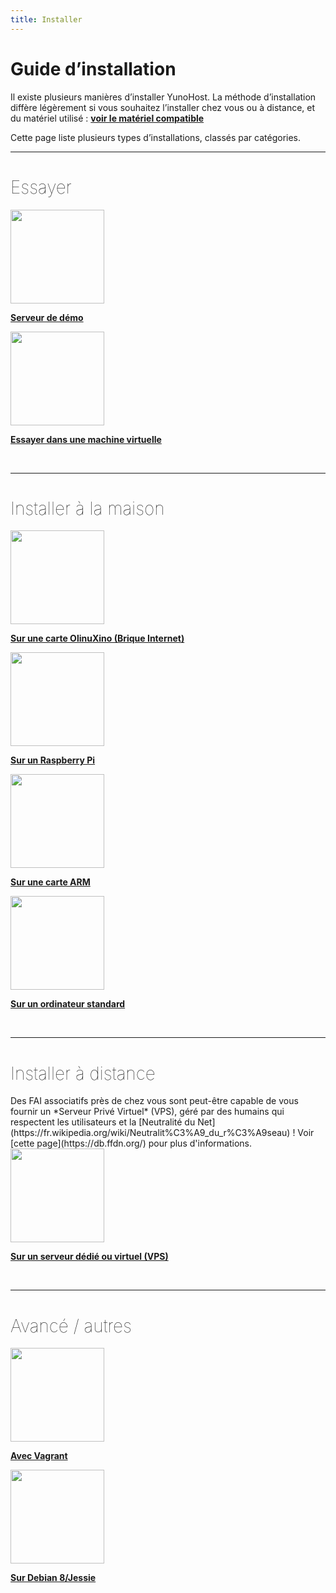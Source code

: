 ```yaml
---
title: Installer
---
```


# Guide d’installation

Il existe plusieurs manières d’installer YunoHost. La méthode d’installation diffère légèrement si vous souhaitez l’installer chez vous ou à distance, et du matériel utilisé : **[voir le matériel compatible](/hardware_fr)**

Cette page liste plusieurs types d’installations, classés par catégories.

---

<h1 style="font-weight: 100">Essayer</h1>

<div class="row">

<div class="col col-md-3 text-center">
<a href="/grav/try_fr"><img height=150 src="https://yunohost.org/images/logo.png" style="vertical-align:bottom"><b><p>Serveur de démo</p></b></a>
</div>

<div class="col col-md-3 text-center">
<a href="/install_on_virtualbox_fr"><img src="https://yunohost.org/images/virtualbox.png" height=150 style="vertical-align:bottom"><b><p>Essayer dans une machine virtuelle</p></b></a>
</div>

</div>

<br>

---

<h1 style="font-weight: 100">Installer à la maison</h1>

<div class="row">

<div class="col col-md-3 text-center">
<a href="/install_on_olinuxino_fr"><img src="https://yunohost.org/images/olinuxino.jpg" height=150 style="vertical-align:bottom"><b><p>Sur une carte OlinuXino (Brique Internet)</p></b></a>
</div>

<div class="col col-md-3 text-center">
<a href="/install_on_raspberry_fr"><img src="https://yunohost.org/images/raspberrypi.jpg" height=150 style="vertical-align:bottom"><b><p>Sur un Raspberry Pi</p></b></a>
</div>

<div class="col col-md-3 text-center">
<a href="/install_on_arm_board_fr"><img src="https://yunohost.org/images/cubieboard2.png" height=150 style="vertical-align:bottom"><b><p>Sur une carte ARM</p></b></a>
</div>

<div class="col col-md-3 text-center">
<a href="/install_iso_fr"><img src="https://yunohost.org/images/computer.png" height=150 style="vertical-align:bottom"><b><p>Sur un ordinateur standard</p></b></a>
</div>

</div>

<br>

---

<h1 style="font-weight: 100">Installer à distance</h1>

<div class="alert alert-info" markdown="1">
<span class="glyphicon glyphicon-heart"></span> Des FAI associatifs près de chez vous sont peut-être capable de vous fournir un *Serveur Privé Virtuel* (VPS), géré par des humains qui respectent les utilisateurs et la [Neutralité du Net](https://fr.wikipedia.org/wiki/Neutralit%C3%A9_du_r%C3%A9seau) ! Voir [cette page](https://db.ffdn.org/) pour plus d'informations.
</div>

<div class="row">

<div class="block-center text-center">
<a href="https://yunohost.org/install_on_vps_fr"><img src="https://yunohost.org/images/vps.png" height=150 style="vertical-align:bottom; text-align:center"><b><p>Sur un serveur dédié ou virtuel (VPS)</p></b></a>
</div>

</div>

<br>

---

<h1 style="font-weight: 100">Avancé / autres</h1>

<div class="row">

<div class="col col-md-3 text-center">
<a href="/vagrant_fr"><img src="https://yunohost.org/images/vagrant.png" height=150 style="vertical-align:bottom"><b><p>Avec Vagrant</p></b></a>
</div>

<div class="col col-md-3 text-center">
<a href="/install_on_debian_fr"><img height=150 src="https://yunohost.org/images/debian-logo.png" style="vertical-align:bottom">
<b><p>Sur Debian 8/Jessie</p></b></a>
</div>

</div>
